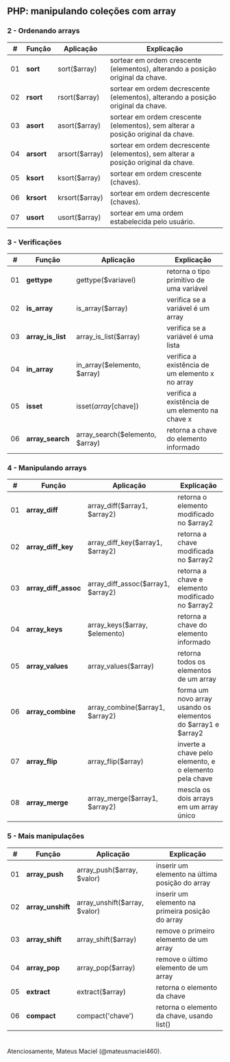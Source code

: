 ## PHP: manipulando coleções com array

### 2 - Ordenando arrays

|#|Função|Aplicação|Explicação|
|-|------|---------|----------|
|01|**sort**|sort($array)|sortear em ordem crescente (elementos), alterando a posição original da chave.|
|02|**rsort**|rsort($array)|sortear em ordem decrescente (elementos), alterando a posição original da chave.|
|03|**asort**|asort($array)|sortear em ordem crescente (elementos), sem alterar a posição original da chave.|
|04|**arsort**|arsort($array)|sortear em ordem decrescente (elementos), sem alterar a posição original da chave.|
|05|**ksort**|ksort($array)|sortear em ordem crescente (chaves).|
|06|**krsort**|krsort($array)|sortear em ordem decrescente (chaves).|
|07|**usort**|usort($array)|sortear em uma ordem estabelecida pelo usuário.|

### 3 - Verificações

|#|Função|Aplicação|Explicação|
|-|------|---------|----------|
|01|**gettype**|gettype($variavel)|retorna o tipo primitivo de uma variável|
|02|**is_array**|is_array($array)|verifica se a variável é um array|
|03|**array_is_list**|array_is_list($array)|verifica se a variável é uma lista|
|04|**in_array**|in_array($elemento, $array)|verifica a existência de um elemento x no array|
|05|**isset**|isset($array[$chave])|verifica a existência de um elemento na chave x|
|06|**array_search**|array_search($elemento, $array)|retorna a chave do elemento informado|

### 4 - Manipulando arrays

|#|Função|Aplicação|Explicação|
|-|------|---------|----------|
|01|**array_diff**|array_diff($array1, $array2)|retorna o elemento modificado no $array2|
|02|**array_diff_key**|array_diff_key($array1, $array2)|retorna a chave modificada no $array2|
|03|**array_diff_assoc**|array_diff_assoc($array1, $array2)|retorna a chave e elemento modificado no $array2|
|04|**array_keys**|array_keys($array, $elemento)|retorna a chave do elemento informado|
|05|**array_values**|array_values($array)|retorna todos os elementos de um array|
|06|**array_combine**|array_combine($array1, $array2)|forma um novo array usando os elementos do $array1 e $array2|
|07|**array_flip**|array_flip($array)|inverte a chave pelo elemento, e o elemento pela chave|
|08|**array_merge**|array_merge($array1, $array2)|mescla os dois arrays em um array único|

### 5 - Mais manipulações

|#|Função|Aplicação|Explicação|
|-|------|---------|----------|
|01|**array_push**|array_push($array, $valor)|inserir um elemento na última posição do array|
|02|**array_unshift**|array_unshift($array, $valor)|inserir um elemento na primeira posição do array|
|03|**array_shift**|array_shift($array)|remove o primeiro elemento de um array|
|04|**array_pop**|array_pop($array)|remove o último elemento de um array|
|05|**extract**|extract($array)|retorna o elemento da chave|
|06|**compact**|compact('chave')|retorna o elemento da chave, usando list()|

#

Atenciosamente, Mateus Maciel (@mateusmaciel460).